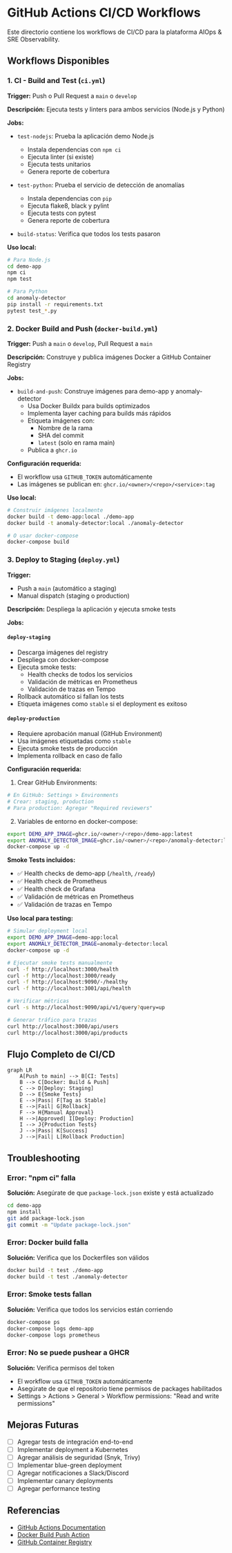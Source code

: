# GitHub Actions CI/CD Workflows

Este directorio contiene los workflows de CI/CD para la plataforma AIOps & SRE Observability.

## Workflows Disponibles

### 1. CI - Build and Test (`ci.yml`)

**Trigger:** Push o Pull Request a `main` o `develop`

**Descripción:** Ejecuta tests y linters para ambos servicios (Node.js y Python)

**Jobs:**
- `test-nodejs`: Prueba la aplicación demo Node.js
  - Instala dependencias con `npm ci`
  - Ejecuta linter (si existe)
  - Ejecuta tests unitarios
  - Genera reporte de cobertura
  
- `test-python`: Prueba el servicio de detección de anomalías
  - Instala dependencias con `pip`
  - Ejecuta flake8, black y pylint
  - Ejecuta tests con pytest
  - Genera reporte de cobertura

- `build-status`: Verifica que todos los tests pasaron

**Uso local:**
```bash
# Para Node.js
cd demo-app
npm ci
npm test

# Para Python
cd anomaly-detector
pip install -r requirements.txt
pytest test_*.py
```

### 2. Docker Build and Push (`docker-build.yml`)

**Trigger:** Push a `main` o `develop`, Pull Request a `main`

**Descripción:** Construye y publica imágenes Docker a GitHub Container Registry

**Jobs:**
- `build-and-push`: Construye imágenes para demo-app y anomaly-detector
  - Usa Docker Buildx para builds optimizados
  - Implementa layer caching para builds más rápidos
  - Etiqueta imágenes con:
    - Nombre de la rama
    - SHA del commit
    - `latest` (solo en rama main)
  - Publica a `ghcr.io`

**Configuración requerida:**
- El workflow usa `GITHUB_TOKEN` automáticamente
- Las imágenes se publican en: `ghcr.io/<owner>/<repo>/<service>:tag`

**Uso local:**
```bash
# Construir imágenes localmente
docker build -t demo-app:local ./demo-app
docker build -t anomaly-detector:local ./anomaly-detector

# O usar docker-compose
docker-compose build
```

### 3. Deploy to Staging (`deploy.yml`)

**Trigger:** 
- Push a `main` (automático a staging)
- Manual dispatch (staging o production)

**Descripción:** Despliega la aplicación y ejecuta smoke tests

**Jobs:**

#### `deploy-staging`
- Descarga imágenes del registry
- Despliega con docker-compose
- Ejecuta smoke tests:
  - Health checks de todos los servicios
  - Validación de métricas en Prometheus
  - Validación de trazas en Tempo
- Rollback automático si fallan los tests
- Etiqueta imágenes como `stable` si el deployment es exitoso

#### `deploy-production`
- Requiere aprobación manual (GitHub Environment)
- Usa imágenes etiquetadas como `stable`
- Ejecuta smoke tests de producción
- Implementa rollback en caso de fallo

**Configuración requerida:**

1. Crear GitHub Environments:
```bash
# En GitHub: Settings > Environments
# Crear: staging, production
# Para production: Agregar "Required reviewers"
```

2. Variables de entorno en docker-compose:
```bash
export DEMO_APP_IMAGE=ghcr.io/<owner>/<repo>/demo-app:latest
export ANOMALY_DETECTOR_IMAGE=ghcr.io/<owner>/<repo>/anomaly-detector:latest
docker-compose up -d
```

**Smoke Tests incluidos:**
- ✅ Health checks de demo-app (`/health`, `/ready`)
- ✅ Health check de Prometheus
- ✅ Health check de Grafana
- ✅ Validación de métricas en Prometheus
- ✅ Validación de trazas en Tempo

**Uso local para testing:**
```bash
# Simular deployment local
export DEMO_APP_IMAGE=demo-app:local
export ANOMALY_DETECTOR_IMAGE=anomaly-detector:local
docker-compose up -d

# Ejecutar smoke tests manualmente
curl -f http://localhost:3000/health
curl -f http://localhost:3000/ready
curl -f http://localhost:9090/-/healthy
curl -f http://localhost:3001/api/health

# Verificar métricas
curl -s http://localhost:9090/api/v1/query?query=up

# Generar tráfico para trazas
curl http://localhost:3000/api/users
curl http://localhost:3000/api/products
```

## Flujo Completo de CI/CD

```mermaid
graph LR
    A[Push to main] --> B[CI: Tests]
    B --> C[Docker: Build & Push]
    C --> D[Deploy: Staging]
    D --> E{Smoke Tests}
    E -->|Pass| F[Tag as Stable]
    E -->|Fail| G[Rollback]
    F --> H{Manual Approval}
    H -->|Approved| I[Deploy: Production]
    I --> J{Production Tests}
    J -->|Pass| K[Success]
    J -->|Fail| L[Rollback Production]
```

## Troubleshooting

### Error: "npm ci" falla
**Solución:** Asegúrate de que `package-lock.json` existe y está actualizado
```bash
cd demo-app
npm install
git add package-lock.json
git commit -m "Update package-lock.json"
```

### Error: Docker build falla
**Solución:** Verifica que los Dockerfiles son válidos
```bash
docker build -t test ./demo-app
docker build -t test ./anomaly-detector
```

### Error: Smoke tests fallan
**Solución:** Verifica que todos los servicios están corriendo
```bash
docker-compose ps
docker-compose logs demo-app
docker-compose logs prometheus
```

### Error: No se puede pushear a GHCR
**Solución:** Verifica permisos del token
- El workflow usa `GITHUB_TOKEN` automáticamente
- Asegúrate de que el repositorio tiene permisos de packages habilitados
- Settings > Actions > General > Workflow permissions: "Read and write permissions"

## Mejoras Futuras

- [ ] Agregar tests de integración end-to-end
- [ ] Implementar deployment a Kubernetes
- [ ] Agregar análisis de seguridad (Snyk, Trivy)
- [ ] Implementar blue-green deployment
- [ ] Agregar notificaciones a Slack/Discord
- [ ] Implementar canary deployments
- [ ] Agregar performance testing

## Referencias

- [GitHub Actions Documentation](https://docs.github.com/en/actions)
- [Docker Build Push Action](https://github.com/docker/build-push-action)
- [GitHub Container Registry](https://docs.github.com/en/packages/working-with-a-github-packages-registry/working-with-the-container-registry)

